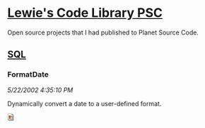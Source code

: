 # [Lewie's Code Library PSC](../../README.md)

Open source projects that I had published to Planet Source Code.

## [SQL](../README.md)

### FormatDate

*5/22/2002 4:35:10 PM*

Dynamically convert a date to a user-defined format.

![Screenshot of FormatDate](/screenshot.gif)



